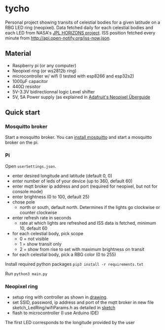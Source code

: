 # tycho
Personal project showing transits of celestial bodies for a given latitude on a RBG LED ring (neopixel). Data fetched daily for each celestial bodies and each LED from NASA's [JPL HORIZONS project](https://ssd.jpl.nasa.gov/horizons.cgi). ISS position fetched every minute from http://api.open-notify.org/iss-now.json.

## Material

- Raspberry pi (or any computer)
- Neopixel ring (or ws2812b ring)
- microcontroller w/ wifi (I tested with esp8266 and esp32s2)
- 1000μF capacitor
- 440Ω resistor
- 5V-3.3V bidirectionnal logic Level shifter
- 5V, 5A Power supply (as explained in [Adafruit's Neopixel Überguide](https://learn.adafruit.com/adafruit-neopixel-uberguide/powering-neopixels)

## Quick start
### Mosquitto broker
Start a mosquitto broker. You can [install mosquitto](https://randomnerdtutorials.com/how-to-install-mosquitto-broker-on-raspberry-pi/) and start a mosquitto broker on the pi.

### Pi
Open `userSettings.json`.
- enter desired longitude and latitude (default 0, 0)
- enter number of leds of your device (up to 360, default 60)
- enter mqtt broker ip address and port (required for neopixel, but not for console mode)
- enter brightness (0 to 100, default 25)
- chose pole 
  - north or south, default north. Determines if the lights go clockwise or counter clockwise
- enter refresh rate in seconds 
  - rate at which lights are refreshed and ISS data is fetched, minimum 10, default 60
- for each celestial body, pick scope 
  - 0 = not visible
  - 1 = show transit only
  - 2 = show from rise to set with maximum brightness on transit
- for each celestial body, pick a RBG color (0 to 255)

Install required python packages `pip3 install -r requirements.txt`

Run `python3 main.py`


### Neopixel ring
- setup ring with controller as shown in [drawing](circuit.png).
- set SSID, password, ip address and port of the mqtt broker in new file sketch_LedRing/wifiParams.h as detailed in [sketch](sketch_LedRing/sketchLedRing.ino)
- flash to microcontroller (I use Arduino IDE)

The first LED corresponds to the longitude provided by the user
